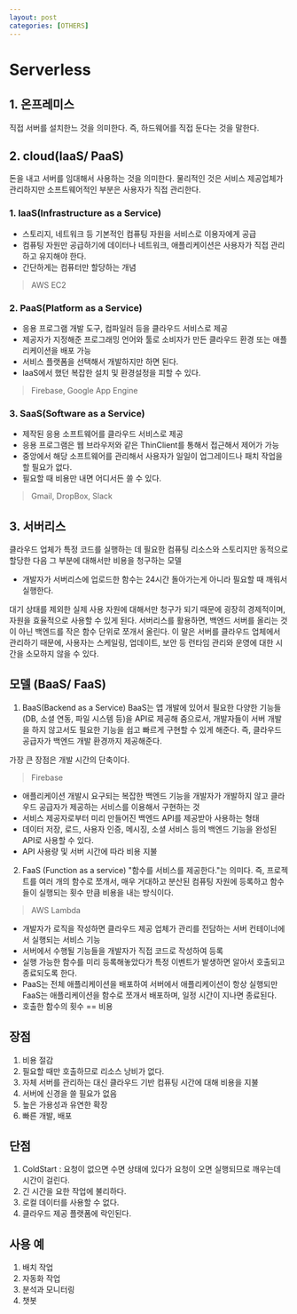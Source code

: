 ```yaml
---
layout: post
categories: [OTHERS]
---
```



# Serverless

## 1. 온프레미스

직접 서버를 설치한느 것을 의미한다. 즉, 하드웨어를 직접 둔다는 것을 말한다.

## 2. cloud(IaaS/ PaaS)

돈을 내고 서버를 임대해서 사용하는 것을 의미한다. 물리적인 것은 서비스 제공업체가 관리하지만
소프트웨어적인 부분은 사용자가 직접 관리한다. 

### 1. IaaS(Infrastructure as a Service)

- 스토리지, 네트워크 등 기본적인 컴퓨팅 자원을 서비스로 이용자에게 공급
- 컴퓨팅 자원만 공급하기에 데이터나 네트워크, 애플리케이션은 사용자가 직접 관리하고 유지해야 한다.
- 간단하게는 컴퓨터만 할당하는 개념

> AWS EC2

### 2. PaaS(Platform as a Service)

- 응용 프로그램 개발 도구, 컴파일러 등을 클라우드 서비스로 제공
- 제공자가 지정해준 프로그래밍 언어와 툴로 소비자가 만든 클라우드 환경 또는 애플리케이션을 배포 가능
- 서비스 플랫폼을 선택해서 개발하지만 하면 된다.
- IaaS에서 했던 복잡한 설치 및 환경설정을 피할 수 있다.

> Firebase, Google App Engine

### 3. SaaS(Software as a Service)

- 제작된 응용 소프트웨어를 클라우드 서비스로 제공
- 응용 프로그램은 웹 브라우저와 같은 ThinClient를 통해서 접근해서 제어가 가능
- 중앙에서 해당 소프트웨어를 관리해서 사용자가 일일이 업그레이드나 패치 작업을 할 필요가 없다.
- 필요할 때 비용만 내면 어디서든 쓸 수 있다.

> Gmail, DropBox, Slack


## 3. 서버리스

클라우드 업체가 특정 코드를 실행하는 데 필요한 컴퓨팅 리소스와 스토리지만 동적으로 할당한 다음 그 부분에 대해서만 비용을 청구하는 모델

- 개발자가 서버리스에 업로드한 함수는 24시간 돌아가는게 아니라 필요할 때 깨워서 실행한다.

대기 상태를 제외한 실제 사용 자원에 대해서만 청구가 되기 때문에 굉장히 경제적이며, 자원을 효율적으로 사용할 수 있게 된다.
서버리스를 활용하면, 백엔드 서버를 올리는 것이 아닌 백엔드를 작은 함수 단위로 쪼개서 올린다. 
이 말은 서버를 클라우드 업체에서 관리하기 때문에, 사용자는 스케일링, 업데이트, 보안 등 런타임 관리와 운영에 대한 시간을 소모하지 않을 수 있다.


## 모델 (BaaS/ FaaS)

1. BaaS(Backend as a Service)
BaaS는 앱 개발에 있어서 필요한 다양한 기능들(DB, 소셜 연동, 파일 시스템 등)을 API로 제공해 줌으로서, 개발자들이 서버 개발을 하지 않고서도
필요한 기능을 쉽고 빠르게 구현할 수 있게 해준다. 즉, 클라우드 공급자가 백엔드 개발 환경까지 제공해준다.

가장 큰 장점은 개발 시간의 단축이다.

> Firebase

- 애플리케이션 개발시 요구되는 복잡한 백엔드 기능을 개발자가 개발하지 않고 클라우드 공급자가 제공하는 서비스를 이용해서 구현하는 것
- 서비스 제공자로부터 미리 만들어진 백엔드 API를 제공받아 사용하는 형태
- 데이터 저장, 로드, 사용자 인증, 메시징, 소셜 서비스 등의 백엔드 기능을 완성된 API로 사용할 수 있다.
- API 사용량 및 서버 시간에 따라 비용 지불


2. FaaS (Function as a service)
"함수를 서비스를 제공한다."는 의미다. 즉, 프로젝트를 여러 개의 함수로 쪼개서, 매우 거대하고 분산된 컴퓨팅 자원에 등록하고
함수들이 실행되는 횟수 만큼 비용을 내는 방식이다.

> AWS Lambda

- 개발자가 로직을 작성하면 클라우드 제공 업체가 관리를 전담하는 서버 컨테이너에서 실행되는 서비스 기능
- 서버에서 수행될 기능들을 개발자가 직접 코드로 작성하여 등록
- 실행 가능한 함수를 미리 등록해놓았다가 특정 이벤트가 발생하면 알아서 호출되고 종료되도록 한다.
- PaaS는 전체 애플리케이션을 배포하여 서버에서 애플리케이션이 항상 실행되만 FaaS는 애플리케이션을 함수로 쪼개서 배포하며, 일정 시간이 지나면 종료된다.
- 호출한 함수의 횟수 == 비용

## 장점
1. 비용 절감
2. 필요할 때만 호출하므로 리소스 낭비가 없다.
3. 자체 서버를 관리하는 대신 클라우드 기반 컴퓨팅 시간에 대해 비용을 지불
4. 서버에 신경을 쓸 필요가 없음
5. 높은 가용성과 유연한 확장
6. 빠른 개발, 배포

## 단점
1. ColdStart : 요청이 없으면 수면 상태에 있다가 요청이 오면 실행되므로 깨우는데 시간이 걸린다.
2. 긴 시간을 요한 작업에 불리하다.
3. 로컬 데이터를 사용할 수 없다. 
4. 클라우드 제공 플랫폼에 락인된다.


## 사용 예
1. 배치 작업
2. 자동화 작업
3. 분석과 모니터링
4. 챗봇